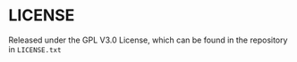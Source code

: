 LICENSE
=============
Released under the GPL V3.0 License, which can be found in the repository in `LICENSE.txt`
